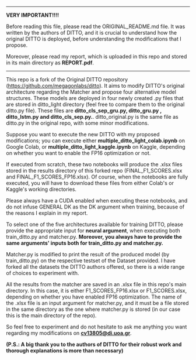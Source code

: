 
-----------------------------------------------------------------------------------------------------------------------------
**VERY IMPORTANT!!!!**


Before reading this file, please read the ORIGINAL_README.md file. It was written by the authors of DITTO, and it is crucial to understand how the original DITTO is deployed, before understanding the modifications that I propose.

Moreover, please read my report, which is uploaded in this repo and stored in its main directory as **REPORT.pdf**.

-----------------------------------------------------------------------------------------------------------------------------

This repo is a fork of the Original DITTO repository (https://github.com/megagonlabs/ditto). It aims to modify DITTO's original architecture regarding the Matcher and propose four alternative model structures. These models are deployed in four newly created .py files that are stored in ditto_light directory (feel free to compare them to the original ditto.py file). These files are 
**ditto_cls_sep_gru.py, ditto_gru.py , ditto_lstm.py and ditto_cls_sep.py.**. ditto_original.py is the same file as ditto.py in the original repo, with some minor modifications. 

Suppose you want to execute the new DITTO with my proposed modifications; you can execute either **multiple_ditto_light_colab.ipynb** on Google Colab, or **multiple_ditto_light_kaggle.ipynb** on Kaggle, depending on whether you want to enable the FP16 optimization or not.


If executed from scratch, these two notebooks will produce the .xlsx files stored in the results directory of this forked repo (FINAL_F1_SCORES.xlsx and FINAL_F1_SCORES_FP16.xlsx). Of course, when the notebooks are fully executed, you will have to download these files from either Colab's or Kaggle's working directories. 

Please always have a CUDA enabled when executing these notebooks, and do not infuse GENERAL DK as the DK argument when training, because of the reasons I explain in my report.

To select one of the five architectures available for training DITTO, please provide the appropriate input for **neural argument**, when executing both train_ditto.py and matcher.py. **Moreover, you always have to provide the same arguments' inputs both for train_ditto.py and matcher.py.**

Matcher.py is modified to print the result of the produced model (by train_ditto.py) on the respective testset of the Dataset provided. I have forked all the datasets the DITTO authors offered, so there is a wide range of choices to experiment with. 

All the results from the matcher are saved in an .xlsx file in this repo's main directory. In this case, it is either F1_SCORES_FP16.xlsx or F1_SCORES.xlsx, depending on whether you have enabled FP16 optimization. The name of the .xlsx file is an input argument for matcher.py, and it must be a file stored in the same directory as the one where matcher.py is stored (in our case this is the main directory of the repo).

So feel free to experiment and do not hesitate to ask me anything you want regarding my modifications on **cv13805@di.uoa.gr**. 

**(P.S.: A big thank you to the authors of DITTO for their robust work and thorough explanations is more than necessary)**



